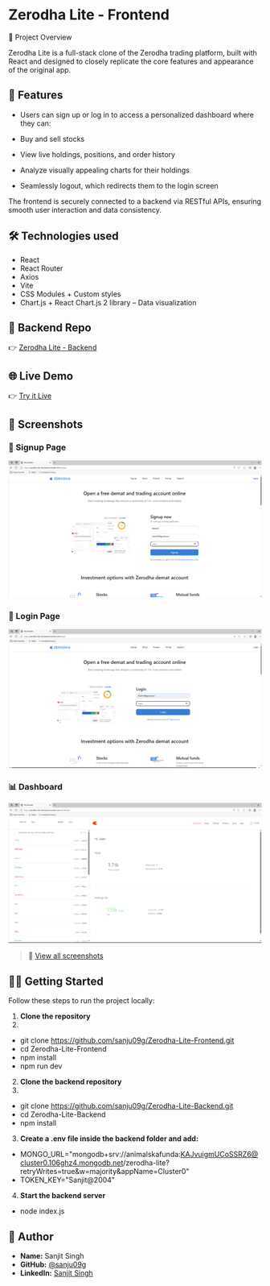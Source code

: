 # Zerodha Lite - Frontend

📌 Project Overview

   Zerodha Lite is a full-stack clone of the Zerodha trading platform, built with React and designed to closely replicate the core features and appearance of the original app.
   
## 🚀 Features

  - Users can sign up or log in to access a personalized dashboard where they can:

  - Buy and sell stocks

  - View live holdings, positions, and order history

  - Analyze visually appealing charts for their holdings

  - Seamlessly logout, which redirects them to the login screen

  The frontend is securely connected to a backend via RESTful APIs, ensuring smooth user interaction and data consistency.


 ## 🛠️ Technologies used

  - React
  - React Router
  - Axios
  - Vite 
  - CSS Modules + Custom styles
  - Chart.js + React Chart.js 2 library – Data visualization
    

 ## 🔗 Backend Repo

👉 [Zerodha Lite - Backend](https://github.com/sanju09g/Zerodha-Lite-Backend)  


## 🌐 Live Demo

👉 [Try it Live](https://zerodha-lite-frontend.onrender.com/)  


## 📸 Screenshots

### 🔐 Signup Page
![Signup Screenshot](https://raw.githubusercontent.com/sanju09g/Zerodha-Lite-Frontend/main/screenshots/Screenshot%202025-07-01%20182126.png)

### 🔐 Login Page
![Login Screenshot](https://raw.githubusercontent.com/sanju09g/Zerodha-Lite-Frontend/main/screenshots/Screenshot%202025-07-01%20182151.png)

### 📊 Dashboard
![Dashboard Screenshot](https://raw.githubusercontent.com/sanju09g/Zerodha-Lite-Frontend/main/screenshots/Screenshot%202025-07-01%20182321.png)

> 📁 [View all screenshots](https://github.com/sanju09g/Zerodha-Lite-Frontend/tree/main/screenshots)


## 🧑‍💻 Getting Started

Follow these steps to run the project locally:

1. **Clone the repository**
2. 
  - git clone https://github.com/sanju09g/Zerodha-Lite-Frontend.git
  - cd Zerodha-Lite-Frontend
  - npm install
  - npm run dev
    
2. **Clone the backend repository**
3. 
 - git clone https://github.com/sanju09g/Zerodha-Lite-Backend.git
 - cd Zerodha-Lite-Backend
 - npm install
   
3. **Create a .env file inside the backend folder and add:**

 - MONGO_URL="mongodb+srv://animalskafunda:KAJvuigmUCoSSRZ6@cluster0.106ghz4.mongodb.net/zerodha-lite?retryWrites=true&w=majority&appName=Cluster0"
 - TOKEN_KEY="Sanjit@2004"

4. **Start the backend server**
   
 -  node index.js


## 👤 Author

- **Name:** Sanjit Singh  
- **GitHub:** [@sanju09g](https://github.com/sanju09g)
- **LinkedIn:** [Sanjit Singh](https://www.linkedin.com/in/sanjitsingh004/)
